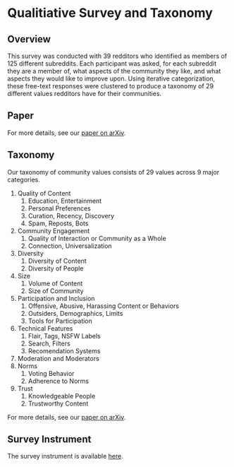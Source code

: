 # Qualitiative Survey and Taxonomy

## Overview

This survey was conducted with 39 redditors who identified as members of 125 different subreddits. Each participant was asked, for each subreddit they are a member of, what aspects of the community they like, and what aspects they would like to improve upon. Using iterative categorization, these free-text responses were clustered to produce a taxonomy of 29 different values redditors have for their communities.

## Paper

For more details, see our [paper on arXiv](https://arxiv.org/pdf/2109.05152.pdf).

## Taxonomy

Our taxonomy of community values consists of 29 values across 9 major categories.

1. Quality of Content
    1. Education, Entertainment
    1. Personal Preferences
    1. Curation, Recency, Discovery
    1. Spam, Reposts, Bots
1. Community Engagement
    1. Quality of Interaction or Community as a Whole
    1. Connection, Universalization
1. Diversity
    1. Diversity of Content
    1. Diversity of People
1. Size
    1. Volume of Content
    1. Size of Community
1. Participation and Inclusion
    1. Offensive, Abusive, Harassing Content or Behaviors
    1. Outsiders, Demographics, Limits
    1. Tools for Participation
1. Technical Features
    1. Flair, Tags, NSFW Labels
    1. Search, Filters
    1. Recomendation Systems
1. Moderation and Moderators
1. Norms
    1. Voting Behavior
    1. Adherence to Norms
1. Trust
    1. Knowledgeable People
    1. Trustworthy Content
    
For more details, see our [paper on arXiv](https://arxiv.org/pdf/2109.05152.pdf).

## Survey Instrument

The survey instrument is available [here](https://github.com/behavioral-data/reddit_values_surveys_public/raw/master/instruments/qual_survey_instrument.pdf).